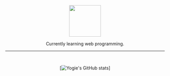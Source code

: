<div id="header" align="center">
  <img src="https://media.giphy.com/media/M9gbBd9nbDrOTu1Mqx/giphy.gif" width="100"/>
</div>

<p align = "center">
    Currently learning web programming.
</p>

---

</br>

<div align = "center">

<p>

[![Yogie's GitHub stats](https://github-readme-stats.vercel.app/api?username=yogiealfin&show_icons=true&theme=tokyonight)]

</p>

</div>
